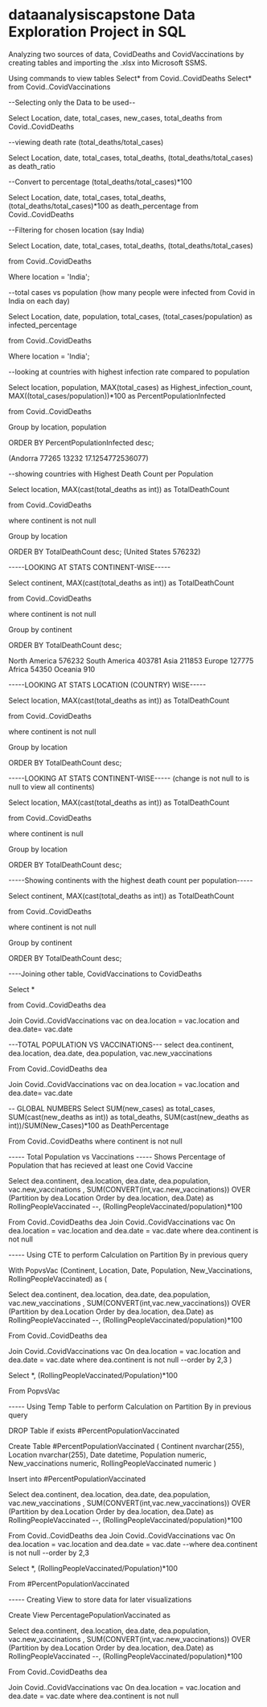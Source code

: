 # dataanalysiscapstone Data Exploration Project in SQL

Analyzing two sources of data, CovidDeaths and CovidVaccinations by creating tables
and importing the .xlsx into Microsoft SSMS.

Using commands to view tables
Select* from Covid..CovidDeaths
Select* from Covid..CovidVaccinations 

--Selecting only the Data to be used--

Select Location, date, total_cases, new_cases, total_deaths
from Covid..CovidDeaths

--viewing death rate (total_deaths/total_cases)

Select Location, date, total_cases, total_deaths, (total_deaths/total_cases) as death_ratio

--Convert to percentage  (total_deaths/total_cases)*100

Select Location, date, total_cases, total_deaths, (total_deaths/total_cases)*100 
as death_percentage
from Covid..CovidDeaths

--Filtering for chosen location (say India)

Select Location, date, total_cases, total_deaths, (total_deaths/total_cases)

from Covid..CovidDeaths

Where location = 'India';

--total cases vs population (how many people were infected from Covid in India on each day)

Select Location, date, population, total_cases, (total_cases/population) as infected_percentage

from Covid..CovidDeaths

Where location = 'India';

--looking at countries with highest infection rate compared to population

Select location, population, MAX(total_cases) as Highest_infection_count, MAX((total_cases/population))*100 as PercentPopulationInfected

from Covid..CovidDeaths

Group by location, population

ORDER BY PercentPopulationInfected desc;

(Andorra	77265	13232	17.1254772536077)

--showing countries with Highest Death Count per Population

Select location, MAX(cast(total_deaths as int)) as TotalDeathCount

from Covid..CovidDeaths

where continent is not null

Group by location

ORDER BY TotalDeathCount desc;
(United States	576232)

-----LOOKING AT STATS CONTINENT-WISE-----

Select continent, MAX(cast(total_deaths as int)) as TotalDeathCount

from Covid..CovidDeaths

where continent is not null

Group by continent

ORDER BY TotalDeathCount desc;

North America	576232
South America	403781
Asia	211853
Europe	127775
Africa	54350
Oceania	910

-----LOOKING AT STATS LOCATION (COUNTRY) WISE-----

Select location, MAX(cast(total_deaths as int)) as TotalDeathCount

from Covid..CovidDeaths

where continent is not null

Group by location

ORDER BY TotalDeathCount desc;


-----LOOKING AT STATS CONTINENT-WISE-----  (change is not null to is null to view all continents)

Select location, MAX(cast(total_deaths as int)) as TotalDeathCount

from Covid..CovidDeaths

where continent is null

Group by location

ORDER BY TotalDeathCount desc;

-----Showing continents with the highest death count per population-----

Select continent, MAX(cast(total_deaths as int)) as TotalDeathCount

from Covid..CovidDeaths

where continent is not null

Group by continent

ORDER BY TotalDeathCount desc;

----Joining other table, CovidVaccinations to CovidDeaths

Select *

from Covid..CovidDeaths dea

Join Covid..CovidVaccinations vac
on dea.location = vac.location
and dea.date= vac.date
   

---TOTAL POPULATION VS VACCINATIONS---
select dea.continent, dea.location, dea.date, dea.population, vac.new_vaccinations

From Covid..CovidDeaths dea

Join Covid..CovidVaccinations vac
on dea.location = vac.location
and dea.date= vac.date


-- GLOBAL NUMBERS
Select SUM(new_cases) as total_cases, SUM(cast(new_deaths as int)) as total_deaths, SUM(cast(new_deaths as int))/SUM(New_Cases)*100 as DeathPercentage

From Covid..CovidDeaths
where continent is not null 

----- Total Population vs Vaccinations
----- Shows Percentage of Population that has recieved at least one Covid Vaccine


Select dea.continent, dea.location, dea.date, dea.population, vac.new_vaccinations
, SUM(CONVERT(int,vac.new_vaccinations)) OVER (Partition by dea.Location Order by dea.location, dea.Date) as RollingPeopleVaccinated
--, (RollingPeopleVaccinated/population)*100

From Covid..CovidDeaths dea
Join Covid..CovidVaccinations vac
	On dea.location = vac.location
	and dea.date = vac.date
where dea.continent is not null 

----- Using CTE to perform Calculation on Partition By in previous query


With PopvsVac (Continent, Location, Date, Population, New_Vaccinations, RollingPeopleVaccinated)
as
(

Select dea.continent, dea.location, dea.date, dea.population, vac.new_vaccinations
, SUM(CONVERT(int,vac.new_vaccinations)) OVER (Partition by dea.Location Order by dea.location, dea.Date) as RollingPeopleVaccinated
--, (RollingPeopleVaccinated/population)*100

From Covid..CovidDeaths dea

Join Covid..CovidVaccinations vac
	On dea.location = vac.location
	and dea.date = vac.date
where dea.continent is not null 
--order by 2,3
)

Select *, (RollingPeopleVaccinated/Population)*100

From PopvsVac

----- Using Temp Table to perform Calculation on Partition By in previous query


DROP Table if exists #PercentPopulationVaccinated

Create Table #PercentPopulationVaccinated
(
Continent nvarchar(255),
Location nvarchar(255),
Date datetime,
Population numeric,
New_vaccinations numeric,
RollingPeopleVaccinated numeric
)

Insert into #PercentPopulationVaccinated

Select dea.continent, dea.location, dea.date, dea.population, vac.new_vaccinations
, SUM(CONVERT(int,vac.new_vaccinations)) OVER (Partition by dea.Location Order by dea.location, dea.Date) as RollingPeopleVaccinated
--, (RollingPeopleVaccinated/population)*100

From Covid..CovidDeaths dea
Join Covid..CovidVaccinations vac
	On dea.location = vac.location
	and dea.date = vac.date
--where dea.continent is not null 
--order by 2,3

Select *, (RollingPeopleVaccinated/Population)*100

From #PercentPopulationVaccinated

----- Creating View to store data for later visualizations

Create View PercentagePopulationVaccinated as

Select dea.continent, dea.location, dea.date, dea.population, vac.new_vaccinations
, SUM(CONVERT(int,vac.new_vaccinations)) OVER (Partition by dea.Location Order by dea.location, dea.Date) as RollingPeopleVaccinated
--, (RollingPeopleVaccinated/population)*100

From Covid..CovidDeaths dea

Join Covid..CovidVaccinations vac
	On dea.location = vac.location
	and dea.date = vac.date
where dea.continent is not null 

     
     

